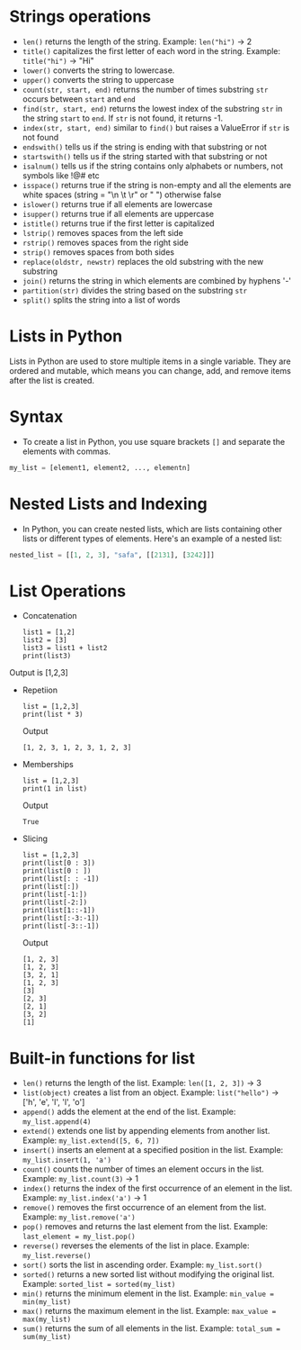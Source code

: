 # Strings operations
- `len()` returns the length of the string. Example: `len("hi")` -> 2
- `title()` capitalizes the first letter of each word in the string. Example: `title("hi")` -> "Hi"
- `lower()` converts the string to lowercase.
- `upper()` converts the string to uppercase
- `count(str, start, end)` returns the number of times substring `str` occurs between `start` and `end`
- `find(str, start, end)` returns the lowest index of the substring `str` in the string `start` to `end`. If `str` is not found, it returns -1.
- `index(str, start, end)` similar to `find()` but raises a ValueError if `str` is not found
- `endswith()` tells us if the string is ending with that substring or not
- `startswith()` tells us if the string started with that substring or not
- `isalnum()` tells us if the string contains only alphabets or numbers, not symbols like !@# etc
- `isspace()` returns true if the string is non-empty and all the elements are white spaces (string = "\n \t \r" or " ") otherwise false
- `islower()` returns true if all elements are lowercase
- `isupper()` returns true if all elements are uppercase
- `istitle()` returns true if the first letter is capitalized
- `lstrip()` removes spaces from the left side
- `rstrip()` removes spaces from the right side
- `strip()` removes spaces from both sides
- `replace(oldstr, newstr)` replaces the old substring with the new substring
- `join()` returns the string in which elements are combined by hyphens '-'
- `partition(str)` divides the string based on the substring `str`
- `split()` splits the string into a list of words

# Lists in Python

Lists in Python are used to store multiple items in a single variable. They are ordered and mutable, which means you can change, add, and remove items after the list is created.

# Syntax

- To create a list in Python, you use square brackets `[]` and separate the elements with commas.
```python
my_list = [element1, element2, ..., elementn]

```
# Nested Lists and Indexing

- In Python, you can create nested lists, which are lists containing other lists or different types of elements. Here's an example of a nested list:
```python
nested_list = [[1, 2, 3], "safa", [[2131], [3242]]]
```
# List Operations
- Concatenation
  ```
  list1 = [1,2]
  list2 = [3]
  list3 = list1 + list2
  print(list3)
  ```
Output is [1,2,3]
- Repetiion
  ```
  list = [1,2,3]
  print(list * 3)
  ```
  Output
  ```
  [1, 2, 3, 1, 2, 3, 1, 2, 3]
  ```
- Memberships
  ```
  list = [1,2,3]
  print(1 in list)
  ```
  Output
  ```
  True
  ```
- Slicing
  ```
  list = [1,2,3]
  print(list[0 : 3])
  print(list[0 : ])
  print(list[: : -1])
  print(list[:])
  print(list[-1:])
  print(list[-2:])
  print(list[1::-1])
  print(list[:-3:-1])
  print(list[-3::-1])
  ```
  Output
  ```
  [1, 2, 3]
  [1, 2, 3]
  [3, 2, 1]
  [1, 2, 3]
  [3]
  [2, 3]
  [2, 1]
  [3, 2]
  [1]
  ```
# Built-in functions for list
- `len()` returns the length of the list. Example: `len([1, 2, 3])` -> 3
- `list(object)` creates a list from an object. Example: `list("hello")` -> ['h', 'e', 'l', 'l', 'o']
- `append()` adds the element at the end of the list. Example: `my_list.append(4)`
- `extend()` extends one list by appending elements from another list. Example: `my_list.extend([5, 6, 7])`
- `insert()` inserts an element at a specified position in the list. Example: `my_list.insert(1, 'a')`
- `count()` counts the number of times an element occurs in the list. Example: `my_list.count(3)` -> 1
- `index()` returns the index of the first occurrence of an element in the list. Example: `my_list.index('a')` -> 1
- `remove()` removes the first occurrence of an element from the list. Example: `my_list.remove('a')`
- `pop()` removes and returns the last element from the list. Example: `last_element = my_list.pop()`
- `reverse()` reverses the elements of the list in place. Example: `my_list.reverse()`
- `sort()` sorts the list in ascending order. Example: `my_list.sort()`
- `sorted()` returns a new sorted list without modifying the original list. Example: `sorted_list = sorted(my_list)`
- `min()` returns the minimum element in the list. Example: `min_value = min(my_list)`
- `max()` returns the maximum element in the list. Example: `max_value = max(my_list)`
- `sum()` returns the sum of all elements in the list. Example: `total_sum = sum(my_list)`


  
  

  







